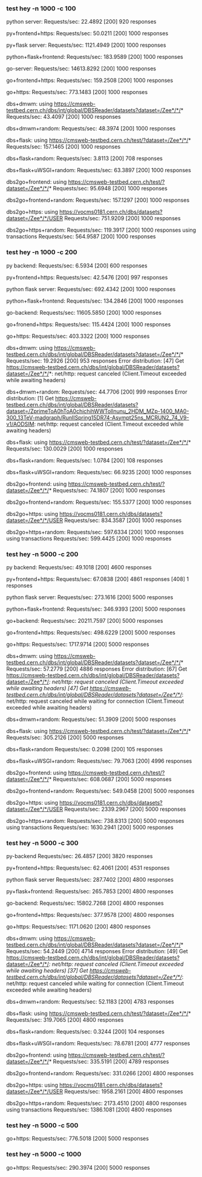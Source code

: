 ### test hey -n 1000 -c 100

python server:
  Requests/sec: 22.4892
  [200] 920 responses

py+frontend+https:
  Requests/sec: 50.0211
  [200] 1000 responses

py+flask server:
  Requests/sec: 1121.4949
  [200] 1000 responses

python+flask+frontend:
  Requests/sec: 183.9589
  [200] 1000 responses

go-server:
  Requests/sec: 14613.8292
  [200] 1000 responses

go+frontend+https:
  Requests/sec: 159.2508
  [200] 1000 responses

go+https:
  Requests/sec: 773.1483
  [200] 1000 responses

dbs+dmwm: using https://cmsweb-testbed.cern.ch/dbs/int/global/DBSReader/datasets?dataset=/Zee*/*/*
  Requests/sec: 43.4097
  [200] 1000 responses

dbs+dmwm+random:
  Requests/sec: 48.3974
  [200] 1000 responses

dbs+flask: using https://cmsweb-testbed.cern.ch/test/?dataset=/Zee*/*/*
  Requests/sec: 157.1465
  [200] 1000 responses

dbs+flask+random:
  Requests/sec: 3.8113
  [200] 708 responses

dbs+flask+uWSGI+random:
  Requests/sec: 63.3897
  [200] 1000 responses

dbs2go+frontend: using https://cmsweb-testbed.cern.ch/test/?dataset=/Zee*/*/*
  Requests/sec: 95.6948
  [200] 1000 responses

dbs2go+frontend+random:
  Requests/sec: 157.1297
  [200] 1000 responses

dbs2go+https: using https://vocms0181.cern.ch/dbs/datasets?dataset=/Zee*/*/USER
  Requests/sec: 751.9209
  [200] 1000 responses

dbs2go+https+random:
  Requests/sec: 119.3917
  [200] 1000 responses
  using transactions
  Requests/sec: 564.9587
  [200] 1000 responses

### test hey -n 1000 -c 200

py backend:
  Requests/sec: 6.5934
  [200] 600 responses

py+frontend+https:
  Requests/sec: 42.5476
  [200] 997 responses

python flask server:
  Requests/sec: 692.4342
  [200] 1000 responses

python+flask+frontend:
  Requests/sec: 134.2846
  [200] 1000 responses

go-backend:
  Requests/sec: 11605.5850
  [200] 1000 responses

go+fronend+https:
  Requests/sec: 115.4424
  [200] 1000 responses

go+https:
  Requests/sec: 403.3322
  [200] 1000 responses

dbs+dmwm: using https://cmsweb-testbed.cern.ch/dbs/int/global/DBSReader/datasets?dataset=/Zee*/*/*
  Requests/sec: 19.2926
  [200] 953 responses
  Error distribution:
  [47]  Get https://cmsweb-testbed.cern.ch/dbs/int/global/DBSReader/datasets?dataset=/Zee*/*/*: net/http: request canceled (Client.Timeout exceeded while awaiting headers)

dbs+dmwm+random:
  Requests/sec: 44.7706
  [200] 999 responses
  Error distribution:
  [1]   Get https://cmsweb-testbed.cern.ch/dbs/int/global/DBSReader/datasets?dataset=/ZprimeToA0hToA0chichihWWTollnunu_2HDM_MZp-1400_MA0-300_13TeV-madgraph/RunIISpring15DR74-Asympt25ns_MCRUN2_74_V9-v1/AODSIM: net/http: request canceled (Client.Timeout exceeded while awaiting headers)

dbs+flask: using https://cmsweb-testbed.cern.ch/test/?dataset=/Zee*/*/*
  Requests/sec: 130.0029
  [200] 1000 responses

dbs+flask+random:
  Requests/sec: 1.0784
  [200] 108 responses

dbs+flask+uWSGI+random:
  Requests/sec: 66.9235
  [200] 1000 responses

dbs2go+frontend: using https://cmsweb-testbed.cern.ch/test/?dataset=/Zee*/*/*
  Requests/sec: 74.1807
  [200] 1000 responses

dbs2go+frontend+random:
  Requests/sec: 155.5377
  [200] 1000 responses

dbs2go+https: using https://vocms0181.cern.ch/dbs/datasets?dataset=/Zee*/*/USER
  Requests/sec: 834.3587
  [200] 1000 responses

dbs2go+https+random:
  Requests/sec: 597.6334
  [200] 1000 responses
  using transactions
  Requests/sec: 599.4425
  [200] 1000 responses

### test hey -n 5000 -c 200

py backend:
  Requests/sec: 49.1018
  [200] 4600 responses

py+frontend+https:
  Requests/sec: 67.0838
  [200] 4861 responses
  [408] 1 responses

python flask server:
  Requests/sec: 273.1616
  [200] 5000 responses

python+flask+frontend:
  Requests/sec: 346.9393
  [200] 5000 responses

go+backend:
  Requests/sec: 20211.7597
  [200] 5000 responses

go+frontend+https:
  Requests/sec: 498.6229
  [200] 5000 responses

go+https:
  Requests/sec: 1717.9714
  [200] 5000 responses

dbs+dmwm: using https://cmsweb-testbed.cern.ch/dbs/int/global/DBSReader/datasets?dataset=/Zee*/*/*
  Requests/sec: 57.2779
  [200] 4886 responses
  Error distribution:
  [67]  Get https://cmsweb-testbed.cern.ch/dbs/int/global/DBSReader/datasets?dataset=/Zee*/*/*: net/http: request canceled (Client.Timeout exceeded while awaiting headers)
  [47]  Get https://cmsweb-testbed.cern.ch/dbs/int/global/DBSReader/datasets?dataset=/Zee*/*/*: net/http: request canceled while waiting for connection (Client.Timeout exceeded while awaiting headers)

dbs+dmwm+random:
  Requests/sec: 51.3909
  [200] 5000 responses

dbs+flask: using https://cmsweb-testbed.cern.ch/test/?dataset=/Zee*/*/*
  Requests/sec: 305.2126
  [200] 5000 responses

dbs+flask+random
  Requests/sec: 0.2098
  [200] 105 responses

dbs+flask+uWSGI+random:
  Requests/sec: 79.7063
  [200] 4996 responses

dbs2go+frontend: using https://cmsweb-testbed.cern.ch/test/?dataset=/Zee*/*/*
  Requests/sec: 608.0687
  [200] 5000 responses

dbs2go+frontend+random:
  Requests/sec: 549.0458
  [200] 5000 responses

dbs2go+https: using https://vocms0181.cern.ch/dbs/datasets?dataset=/Zee*/*/USER
  Requests/sec: 2339.2967
  [200] 5000 responses

dbs2go+https+random:
  Requests/sec: 738.8313
  [200] 5000 responses
  using transactions
  Requests/sec: 1630.2941
  [200] 5000 responses

### test hey -n 5000 -c 300

py-backend
  Requests/sec: 26.4857
  [200] 3820 responses

py+frontend+https:
  Requests/sec: 62.4061
  [200] 4531 responses

python flask server
  Requests/sec: 287.7402
  [200] 4800 responses

py+flask+frontend:
  Requests/sec: 265.7853
  [200] 4800 responses

go-backend:
  Requests/sec: 15802.7268
  [200] 4800 responses

go+frontend+https:
  Requests/sec: 377.9578
  [200] 4800 responses

go+https:
  Requests/sec: 1171.0620
  [200] 4800 responses

dbs+dmwm: using https://cmsweb-testbed.cern.ch/dbs/int/global/DBSReader/datasets?dataset=/Zee*/*/*
  Requests/sec: 54.2449
  [200] 4714 responses
  Error distribution:
  [49]  Get https://cmsweb-testbed.cern.ch/dbs/int/global/DBSReader/datasets?dataset=/Zee*/*/*: net/http: request canceled (Client.Timeout exceeded while awaiting headers)
  [37]  Get https://cmsweb-testbed.cern.ch/dbs/int/global/DBSReader/datasets?dataset=/Zee*/*/*: net/http: request canceled while waiting for connection (Client.Timeout exceeded while awaiting headers)

dbs+dmwm+random:
  Requests/sec: 52.1183
  [200] 4783 responses

dbs+flask: using https://cmsweb-testbed.cern.ch/test/?dataset=/Zee*/*/*
  Requests/sec: 319.7065
  [200] 4800 responses

dbs+flask+random:
  Requests/sec: 0.3244
  [200] 104 responses

dbs+flask+uWSGI+random:
  Requests/sec: 78.6781
  [200] 4777 responses

dbs2go+frontend: using https://cmsweb-testbed.cern.ch/test/?dataset=/Zee*/*/*
  Requests/sec: 335.5191
  [200] 4789 responses

dbs2go+frontend+random:
  Requests/sec: 331.0266
  [200] 4800 responses

dbs2go+https: using https://vocms0181.cern.ch/dbs/datasets?dataset=/Zee*/*/USER
  Requests/sec: 1958.2161
  [200] 4800 responses

dbs2go+https+random:
  Requests/sec: 2173.4510
  [200] 4800 responses
  using transactions
  Requests/sec: 1386.1081
  [200] 4800 responses

### test hey -n 5000 -c 500

go+https:
  Requests/sec: 776.5018
  [200] 5000 responses

### test hey -n 5000 -c 1000

go+https:
  Requests/sec: 290.3974
  [200] 5000 responses

